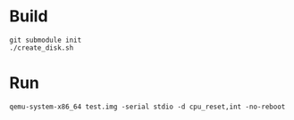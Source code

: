 # Build

```shell
git submodule init
./create_disk.sh
```

# Run
```shell
qemu-system-x86_64 test.img -serial stdio -d cpu_reset,int -no-reboot
```